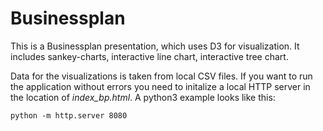 # Businessplan
 This is a Businessplan presentation, which uses D3 for visualization. It includes sankey-charts, interactive line chart, interactive  tree chart.
 
 Data for the visualizations is taken from local CSV files. If you want to run the application without errors you need to initalize a local HTTP server in the location of *index_bp.html*. A python3 example looks like this:
 
 `python -m http.server 8080`
